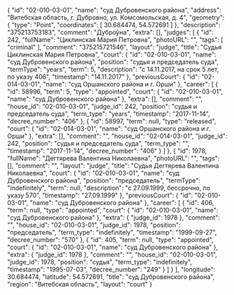 {
"id": "02-010-03-01",
"name": "суд Дубровенского района",
"address": "Витебская область, г. Дубровно, ул. Комсомольская, д. 4",
"geometry": {
"type": "Point",
"coordinates": [
30.684474, 54.572691
]
},
"description": "375213753183",
"comment": "Дуброўна",
"extra": [],
"judges": [
{
"id": 242,
"fullName": "Циклинская Мария Петровна",
"photoURL": "",
"tags": [
"criminal"
],
"comment": "375215721546",
"layout": "judge",
"title": "Судья Циклинская Мария Петровна",
"court": {
"id": "02-010-03-01",
"name": "суд Дубровенского района",
"position": "судья и председатель суда",
"termType": "years",
"term": 5,
"description": "c 14.11.2017, на срок 5 лет, по указу 406",
"timestamp": "14.11.2017"
},
"previousCourt": {
"id": "02-014-03-01",
"name": "суд Оршанского района и г. Орши"
},
"career": [
{
"id": 58996,
"term": 5,
"type": "appointed",
"court": {
"id": "02-010-03-01",
"name": "суд Дубровенского района"
},
"extra": [],
"comment": "",
"house_id": "02-010-03-01",
"judge_id": 242,
"position": "судья и председатель суда",
"term_type": "years",
"timestamp": "2017-11-14",
"decree_number": "406"
}, {
"id": 58997,
"term": null,
"type": "released",
"court": {
"id": "02-014-03-01",
"name": "суд Оршанского района и г. Орши"
},
"extra": [],
"comment": "",
"house_id": "02-014-03-01",
"judge_id": 242,
"position": "судья и председатель суда",
"term_type": "",
"timestamp": "2017-11-14",
"decree_number": "406"
}
]
}, {
"id": 1978,
"fullName": "Дегтярева Валентина Николаевна",
"photoURL": "",
"tags": [],
"comment": "",
"layout": "judge",
"title": "Судья Дегтярева Валентина Николаевна",
"court": {
"id": "02-010-03-01",
"name": "суд Дубровенского района",
"position": "председатель",
"termType": "indefinitely",
"term": null,
"description": "c 27.09.1999, бессрочно, по указу 570",
"timestamp": "27.09.1999"
},
"previousCourt": {
"id": "02-010-03-01",
"name": "суд Дубровенского района"
},
"career": [
{
"id": 406,
"term": null,
"type": "appointed",
"court": {
"id": "02-010-03-01",
"name": "суд Дубровенского района"
},
"extra": {
"judge_id": 1978 },
"comment": "",
"house_id": "02-010-03-01",
"judge_id": 1978,
"position": "председатель",
"term_type": "indefinitely",
"timestamp": "1999-09-27",
"decree_number": "570"
}, {
"id": 405,
"term": null,
"type": "appointed",
"court": {
"id": "02-010-03-01",
"name": "суд Дубровенского района"
},
"extra": {
"judge_id": 1978 },
"comment": "",
"house_id": "02-010-03-01",
"judge_id": 1978,
"position": "судья",
"term_type": "indefinitely",
"timestamp": "1995-07-03",
"decree_number": "249"
}
]
}
],
"longitude": 30.684474,
"latitude": 54.572691,
"title": "суд Дубровенского района",
"region": "Витебская область",
"layout": "court"
}

